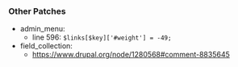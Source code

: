 ### Other Patches

* admin_menu:
  * line 596: `$links[$key]['#weight'] = -49;`
* field_collection:
  * https://www.drupal.org/node/1280568#comment-8835645
